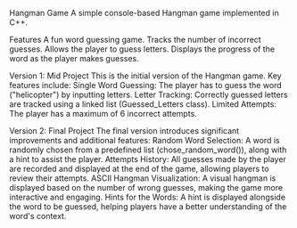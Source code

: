 Hangman Game
A simple console-based Hangman game implemented in C++.

Features
A fun word guessing game.
Tracks the number of incorrect guesses.
Allows the player to guess letters.
Displays the progress of the word as the player makes guesses.


Version 1: Mid Project
This is the initial version of the Hangman game. Key features include:
Single Word Guessing: The player has to guess the word ("helicopter") by inputting letters.
Letter Tracking: Correctly guessed letters are tracked using a linked list (Guessed_Letters class).
Limited Attempts: The player has a maximum of 6 incorrect attempts.

Version 2: Final Project
The final version introduces significant improvements and additional features:
Random Word Selection: A word is randomly chosen from a predefined list (chose_random_word()), along with a hint to assist the player.
Attempts History: All guesses made by the player are recorded and displayed at the end of the game, allowing players to review their attempts.
ASCII Hangman Visualization: A visual hangman is displayed based on the number of wrong guesses, making the game more interactive and engaging.
Hints for the Words: A hint is displayed alongside the word to be guessed, helping players have a better understanding of the word's context.
